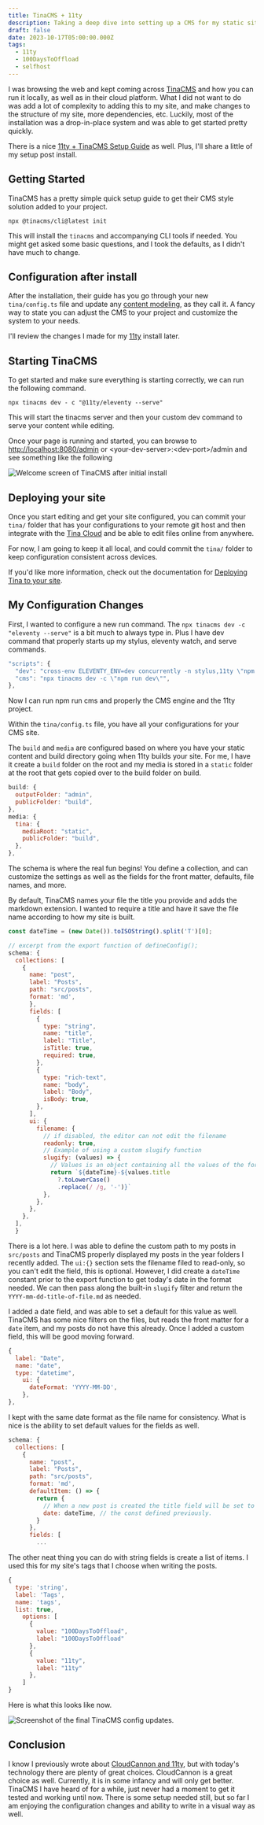 ```yaml
---
title: TinaCMS + 11ty
description: Taking a deep dive into setting up a CMS for my static site with TinaCMS
draft: false
date: 2023-10-17T05:00:00.000Z
tags:
  - 11ty
  - 100DaysToOffload
  - selfhost
---
```


I was browsing the web and kept coming across [TinaCMS](https://tina.io/ "TinaCMS") and how you can run it locally, as well as in their cloud platform. What I did not want to do was add a lot of complexity to adding this to my site, and make changes to the structure of my site, more dependencies, etc. Luckily, most of the installation was a drop-in-place system and was able to get started pretty quickly.

There is a nice [11ty + TinaCMS Setup Guide](https://tina.io/docs/frameworks/11ty/) as well. Plus, I'll share a little of my setup post install.

## Getting Started

TinaCMS has a pretty simple quick setup guide to get their CMS style solution added to your project.

```shell
npx @tinacms/cli@latest init
```

This will install the `tinacms` and accompanying CLI tools if needed. You might get asked some basic questions, and I took the defaults, as I didn't have much to change.

## Configuration after install

After the installation, their guide has you go through your new `tina/config.ts` file and update any [content modeling](https://tina.io/docs/schema/), as they call it. A fancy way to state you can adjust the CMS to your project and customize the system to your needs.

I'll review the changes I made for my [11ty](https://www.11ty.dev/ "11ty website") install later.

## Starting TinaCMS

To get started and make sure everything is starting correctly, we can run the following command.

```shell
npx tinacms dev - c "@11ty/eleventy --serve"
```

This will start the tinacms server and then your custom dev command to serve your content while editing.

Once your page is running and started, you can browse to [http://localhost:8080/admin](http://localhost:8080/admin) or \<your-dev-server>:\<dev-port>/admin and see something like the following

![Welcome screen of TinaCMS after initial install](/assets/images/blog/tinacms.jpg)

## Deploying your site

Once you start editing and get your site configured, you can commit your `tina/` folder that has your configurations to your remote git host and then integrate with the [Tina Cloud](https://app.tina.io/) and be able to edit files online from anywhere.

For now, I am going to keep it all local, and could commit the `tina/` folder to keep configuration consistent across devices.

If you'd like more information, check out the documentation for [Deploying Tina to your site](https://tina.io/docs/frameworks/11ty/#deploy-tina-to-your-site).

## My Configuration Changes

First, I wanted to configure a new run command. The `npx tinacms dev -c "eleventy --serve"` is a bit much to always type in. Plus I have dev command that properly starts up my stylus, eleventy watch, and serve commands.

```javascript
"scripts": {
  "dev": "cross-env ELEVENTY_ENV=dev concurrently -n stylus,11ty \"npm:watch:stylus\" \"npm:watch:11ty\"",
  "cms": "npx tinacms dev -c \"npm run dev\"",
},
```

Now I can run npm run cms and properly the CMS engine and the 11ty project.

Within the `tina/config.ts` file, you have all your configurations for your CMS site.

The `build` and `media` are configured based on where you have your static content and build directory going when 11ty builds your site. For me, I have it create a `build` folder on the root and my media is stored in a `static` folder at the root that gets copied over to the build folder on build.

```javascript
build: {
  outputFolder: "admin",
  publicFolder: "build",
},
media: {
  tina: {
    mediaRoot: "static",
    publicFolder: "build",
  },
},
```

The schema is where the real fun begins! You define a collection, and can customize the settings as well as the fields for the front matter, defaults, file names, and more.

By default, TinaCMS names your file the title you provide and adds the markdown extension. I wanted to require a title and have it save the file name according to how my site is built.

```javascript
const dateTime = (new Date()).toISOString().split('T')[0];

// excerpt from the export function of defineConfig();
schema: {
  collections: [
    {
      name: "post",
      label: "Posts",
      path: "src/posts",
      format: 'md',
      },
      fields: [
        {
          type: "string",
          name: "title",
          label: "Title",
          isTitle: true,
          required: true,
        },
        {
          type: "rich-text",
          name: "body",
          label: "Body",
          isBody: true,
        },
      ],
      ui: {
        filename: {
          // if disabled, the editor can not edit the filename
          readonly: true,
          // Example of using a custom slugify function
          slugify: (values) => {
            // Values is an object containing all the values of the form. In this case it is {title?: string, topic?: string}
            return `${dateTime}-${values.title
              ?.toLowerCase()
              .replace(/ /g, '-')}`
          },
        },
      },
    },
  ],
  }
```

There is a lot here. I was able to define the custom path to my posts in `src/posts` and TinaCMS properly displayed my posts in the year folders I recently added. The `ui:{}` section sets the filename filed to read-only, so you can't edit the field, this is optional. However, I did create a `dateTime` constant prior to the export function to get today's date in the format needed. We can then pass along the built-in `slugify` filter and return the `YYYY-mm-dd-title-of-file.md` as needed.

I added a date field, and was able to set a default for this value as well. TinaCMS has some nice filters on the files, but reads the front matter for a `date` item, and my posts do not have this already. Once I added a custom field, this will be good moving forward.

```javascript
{
  label: "Date",
  name: "date",
  type: "datetime",
    ui: {
      dateFormat: 'YYYY-MM-DD',   
    },
},
```

I kept with the same date format as the file name for consistency. What is nice is the ability to set default values for the fields as well.

```javascript
schema: {
  collections: [
    {
      name: "post",
      label: "Posts",
      path: "src/posts",
      format: 'md',
      defaultItem: () => {
        return {
          // When a new post is created the title field will be set to "New post"
          date: dateTime, // the const defined previously.
        }
      },
      fields: [
        ...
```

The other neat thing you can do with string fields is create a list of items. I used this for my site's tags that I choose when writing the posts.

```javascript
{
  type: 'string',
  label: 'Tags',
  name: 'tags',
  list: true,
    options: [
      {
        value: "100DaysToOffload",
        label: "100DaysToOffload"
      },
      {
        value: "11ty",
        label: "11ty"
      },
    ]
}
```

Here is what this looks like now.

![Screenshot of the final TinaCMS config updates.](/assets/images/blog/tinacms-1.jpg)

## Conclusion

I know I previously wrote about [CloudCannon and 11ty](/blog/cloudcannon-eleventy/), but with today's technology there are plenty of great choices. CloudCannon is a great choice as well. Currently, it is in some infancy and will only get better. TinaCMS I have heard of for a while, just never had a moment to get it tested and working until now. There is some setup needed still, but so far I am enjoying the configuration changes and ability to write in a visual way as well.
